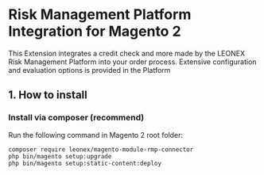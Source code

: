 # Risk Management Platform Integration for Magento 2

This Extension integrates a credit check and more made by the LEONEX Risk Management Platform into your order process. Extensive configuration and evaluation options is provided in the Platform

## 1. How to install


### Install via composer (recommend)
Run the following command in Magento 2 root folder:

```
composer require leonex/magento-module-rmp-connector
php bin/magento setup:upgrade
php bin/magento setup:static-content:deploy
```
